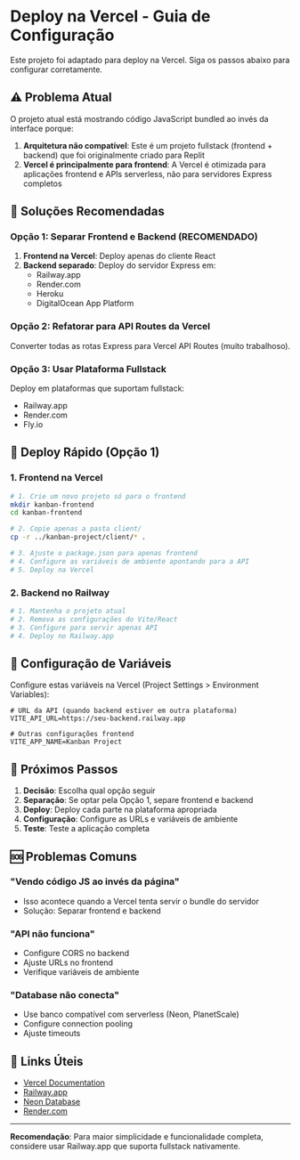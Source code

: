 # Deploy na Vercel - Guia de Configuração

Este projeto foi adaptado para deploy na Vercel. Siga os passos abaixo para configurar corretamente.

## ⚠️ Problema Atual

O projeto atual está mostrando código JavaScript bundled ao invés da interface porque:

1. **Arquitetura não compatível**: Este é um projeto fullstack (frontend + backend) que foi originalmente criado para Replit
2. **Vercel é principalmente para frontend**: A Vercel é otimizada para aplicações frontend e APIs serverless, não para servidores Express completos

## 🔄 Soluções Recomendadas

### Opção 1: Separar Frontend e Backend (RECOMENDADO)

1. **Frontend na Vercel**: Deploy apenas do cliente React
2. **Backend separado**: Deploy do servidor Express em:
   - Railway.app
   - Render.com
   - Heroku
   - DigitalOcean App Platform

### Opção 2: Refatorar para API Routes da Vercel

Converter todas as rotas Express para Vercel API Routes (muito trabalhoso).

### Opção 3: Usar Plataforma Fullstack

Deploy em plataformas que suportam fullstack:
- Railway.app
- Render.com
- Fly.io

## 🚀 Deploy Rápido (Opção 1)

### 1. Frontend na Vercel

```bash
# 1. Crie um novo projeto só para o frontend
mkdir kanban-frontend
cd kanban-frontend

# 2. Copie apenas a pasta client/
cp -r ../kanban-project/client/* .

# 3. Ajuste o package.json para apenas frontend
# 4. Configure as variáveis de ambiente apontando para a API
# 5. Deploy na Vercel
```

### 2. Backend no Railway

```bash
# 1. Mantenha o projeto atual
# 2. Remova as configurações do Vite/React
# 3. Configure para servir apenas API
# 4. Deploy no Railway.app
```

## 🔧 Configuração de Variáveis

Configure estas variáveis na Vercel (Project Settings > Environment Variables):

```env
# URL da API (quando backend estiver em outra plataforma)
VITE_API_URL=https://seu-backend.railway.app

# Outras configurações frontend
VITE_APP_NAME=Kanban Project
```

## 📝 Próximos Passos

1. **Decisão**: Escolha qual opção seguir
2. **Separação**: Se optar pela Opção 1, separe frontend e backend
3. **Deploy**: Deploy cada parte na plataforma apropriada
4. **Configuração**: Configure as URLs e variáveis de ambiente
5. **Teste**: Teste a aplicação completa

## 🆘 Problemas Comuns

### \"Vendo código JS ao invés da página\"
- Isso acontece quando a Vercel tenta servir o bundle do servidor
- Solução: Separar frontend e backend

### \"API não funciona\"
- Configure CORS no backend
- Ajuste URLs no frontend
- Verifique variáveis de ambiente

### \"Database não conecta\"
- Use banco compatível com serverless (Neon, PlanetScale)
- Configure connection pooling
- Ajuste timeouts

## 🔗 Links Úteis

- [Vercel Documentation](https://vercel.com/docs)
- [Railway.app](https://railway.app)
- [Neon Database](https://neon.tech)
- [Render.com](https://render.com)

---

**Recomendação**: Para maior simplicidade e funcionalidade completa, considere usar Railway.app que suporta fullstack nativamente.
